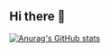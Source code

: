 ## Hi there 👋
[![Anurag's GitHub stats](https://github-readme-stats.vercel.app/api?username=ArtLMT&show_icons=true)](https://github.com/anuraghazra/github-readme-stats)
<!--
**ArtLMT/ArtLMT** is a ✨ _special_ ✨ repository because its `README.md` (this file) appears on your GitHub profile.

Here are some ideas to get you started:

- 🔭 I’m currently working on ...
- 🌱 I’m currently learning ...
- 👯 I’m looking to collaborate on ...
- 🤔 I’m looking for help with ...
- 💬 Ask me about ...
- 📫 How to reach me: ...
- 😄 Pronouns: ...
- ⚡ Fun fact: ...
-->
